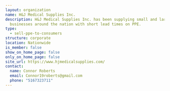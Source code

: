 ```yaml
---
layout: organization
name: H&J Medical Supplies Inc.
description: H&J Medical Supplies Inc. has been supplying small and large
  businesses around the nation with short lead times on PPE.
type:
  - sell-ppe-to-consumers
structure: corporate
location: Nationwide
is_member: false
show_on_home_page: false
only_on_home_page: false
site_url: https://www.hjmedicalsupplies.com/
contact:
  name: Connor Roberts
  email: Connor19roberts@gmail.com
  phone: "5167323711"
---
```

